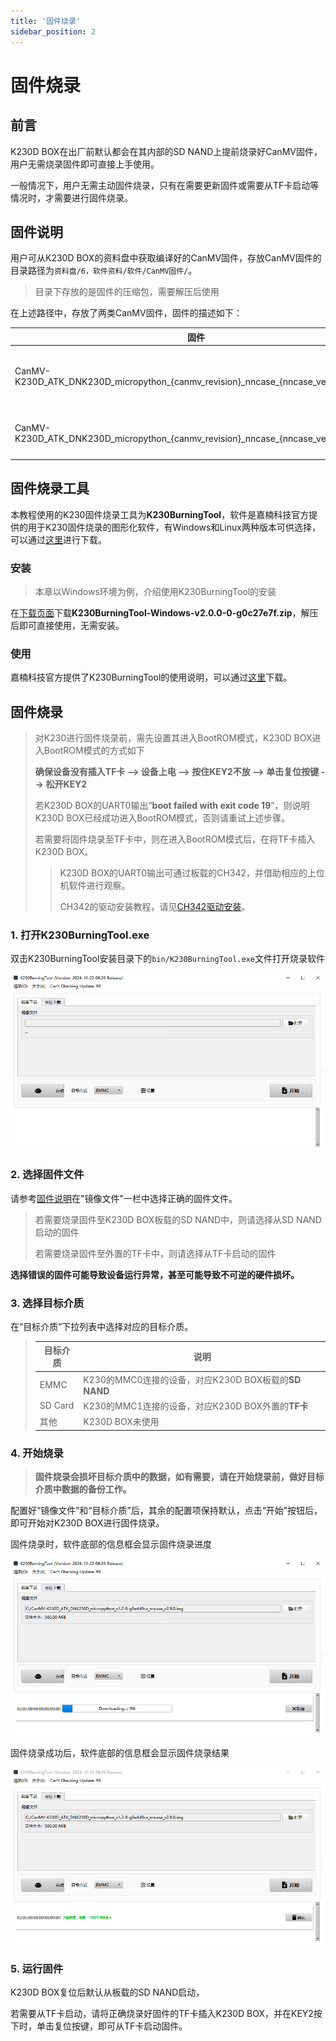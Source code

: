 ```yaml
---
title: '固件烧录'
sidebar_position: 2 
---
```


# 固件烧录

## 前言

K230D BOX在出厂前默认都会在其内部的SD NAND上提前烧录好CanMV固件，用户无需烧录固件即可直接上手使用。

一般情况下，用户无需主动固件烧录，只有在需要更新固件或需要从TF卡启动等情况时，才需要进行固件烧录。

## 固件说明

用户可从K230D BOX的资料盘中获取编译好的CanMV固件，存放CanMV固件的目录路径为`资料盘/6，软件资料/软件/CanMV固件/`。

> 目录下存放的是固件的压缩包，需要解压后使用

在上述路径中，存放了两类CanMV固件，固件的描述如下：

| 固件                                                         | 描述                     |
| ------------------------------------------------------------ | ------------------------ |
| CanMV-K230D_ATK_DNK230D_micropython\_\{canmv_revision\}\_nncase\_\{nncase_version\}.img | CanMV固件（SD NAND启动） |
| CanMV-K230D_ATK_DNK230D_micropython\_\{canmv_revision\}\_nncase\_\{nncase_version\}\_tf.img | CanMV固件（TF卡启动）    |

## 固件烧录工具

本教程使用的K230固件烧录工具为**K230BurningTool**，软件是嘉楠科技官方提供的用于K230固件烧录的图形化软件，有Windows和Linux两种版本可供选择，可以通过[这里](https://kendryte-download.canaan-creative.com/developer/common/K230BurningTool-v2.0.0/)进行下载。

### 安装

> 本章以Windows环境为例，介绍使用K230BurningTool的安装

在[下载页面](https://kendryte-download.canaan-creative.com/developer/common/K230BurningTool-v2.0.0/)下载**K230BurningTool-Windows-v2.0.0-0-g0c27e7f.zip**，解压后即可直接使用，无需安装。

### 使用

嘉楠科技官方提供了K230BurningTool的使用说明，可以通过[这里](https://kendryte-download.canaan-creative.com/developer/common/K230BurningTool-v2.0.0/K230BurningTool.pdf)下载。

## 固件烧录

>  对K230进行固件烧录前，需先设置其进入BootROM模式，K230D BOX进入BootROM模式的方式如下
>
>  **确保设备没有插入TF卡 --> 设备上电 --> 按住KEY2不放 --> 单击复位按键 --> 松开KEY2**
>
>  若K230D BOX的UART0输出“**boot failed with exit code 19**”，则说明K230D BOX已经成功进入BootROM模式，否则请重试上述步骤。
>
>  若需要将固件烧录至TF卡中，则在进入BootROM模式后，在将TF卡插入K230D BOX。
>
>  > K230D BOX的UART0输出可通过板载的CH342，并借助相应的上位机软件进行观察。
>  >
>  > CH342的驱动安装教程，请见[CH342驱动安装](../set-up-development-environment/ch342-driver-install)。

### 1. 打开K230BurningTool.exe

双击K230BurningTool安装目录下的`bin/K230BurningTool.exe`文件打开烧录软件

![k230 burning tool](./img/k230-burning-tool.png)

### 2. 选择固件文件

请参考[固件说明](#固件说明)在"镜像文件"一栏中选择正确的固件文件。

> 若需要烧录固件至K230D BOX板载的SD NAND中，则请选择从SD NAND启动的固件
>
> 若需要烧录固件至外置的TF卡中，则请选择从TF卡启动的固件

**选择错误的固件可能导致设备运行异常，甚至可能导致不可逆的硬件损坏。**

### 3. 选择目标介质

在“目标介质”下拉列表中选择对应的目标介质。

> | 目标介质 | 说明                                                 |
> | -------- | ---------------------------------------------------- |
> | EMMC     | K230的MMC0连接的设备，对应K230D BOX板载的**SD NAND** |
> | SD Card  | K230的MMC1连接的设备，对应K230D BOX外置的**TF卡**    |
> | 其他     | K230D BOX未使用                                      |

### 4. 开始烧录

> **固件烧录会损坏目标介质中的数据，如有需要，请在开始烧录前，做好目标介质中数据的备份工作。**

配置好“镜像文件”和“目标介质”后，其余的配置项保持默认，点击“开始”按钮后，即可开始对K230D BOX进行固件烧录。

固件烧录时，软件底部的信息框会显示固件烧录进度

![k230 burning tool flashing](./img/k230-burning-tool-flashing.png)

固件烧录成功后，软件底部的信息框会显示固件烧录结果

![k230 burning tool flash done](./img/k230-burning-tool-flash-done.png)

### 5. 运行固件

K230D BOX复位后默认从板载的SD NAND启动，

若需要从TF卡启动，请将正确烧录好固件的TF卡插入K230D BOX，并在KEY2按下时，单击复位按键，即可从TF卡启动固件。
